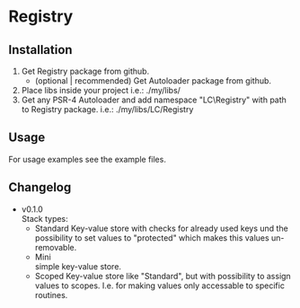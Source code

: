 # Registry

## Installation
1. Get Registry package from github.
   * (optional | recommended) Get Autoloader package from github.
2. Place libs inside your project i.e.: ./my/libs/
3. Get any PSR-4 Autoloader and add namespace "LC\Registry" 
with path to Registry package. i.e.: ./my/libs/LC/Registry

## Usage
For usage examples see the example files.

## Changelog
* v0.1.0<br/>
  Stack types:
  * Standard
    Key-value store with checks for already used keys und the 
    possibility to set values to "protected" which makes this 
    values un-removable. 
  * Mini<br/>
    simple key-value store.
  * Scoped
    Key-value store like "Standard", but with possibility to 
    assign values to scopes. I.e. for making values only 
    accessable to specific routines. 